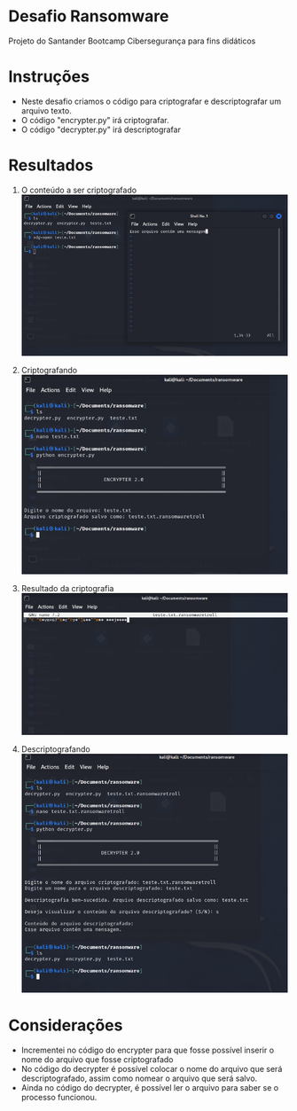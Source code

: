 # Desafio Ransomware
Projeto do Santander Bootcamp Cibersegurança para fins didáticos

# Instruções
- Neste desafio criamos o código para criptografar e descriptografar um arquivo texto.
- O código "encrypter.py" irá criptografar.
- O código "decrypter.py" irá descriptografar

# Resultados
1. O conteúdo a ser criptografado
![conteudo](/img/conteúdo.png)

2. Criptografando
![encrypter](/img/encrypter.png)

3. Resultado da criptografia
![resultado](/img/encrypt.png)

4. Descriptografando
![decrypter](/img/decrypter.png)


# Considerações
- Incrementei no código do encrypter para que fosse possível inserir o nome do arquivo que fosse criptografado
- No código do decrypter é possível colocar o nome do arquivo que será descriptografado, assim como nomear o arquivo que será salvo.
- Ainda no código do decrypter, é possível ler o arquivo para saber se o processo funcionou.



  
